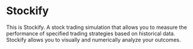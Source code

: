 # Stockify
This is Stockify. A stock trading simulation that allows you to measure the performance of specified trading strategies based on historical data. Stockify allows you to visually and numerically analyze your outcomes.
